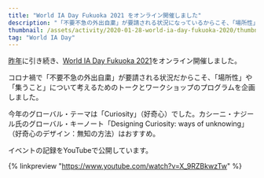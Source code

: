 ```yaml
---
title: "World IA Day Fukuoka 2021 をオンライン開催しました"
description: "「不要不急の外出自粛」が要請される状況になっているからこそ、「場所性」について考えるプログラムを企画しました。"
thumbnail: /assets/activity/2020-01-28-world-ia-day-fukuoka-2020/thumbnail.png
tag: "World IA Day"
---
```


[昨年](https://hideishi.com/activity/2020/02/22/world-ia-day-fukuoka-2020.html)に引き続き、[World IA Day Fukuoka 2021](https://www.worldiaday.org/events/fukuoka/2021)をオンライン開催しました。

コロナ禍で「不要不急の外出自粛」が要請される状況だからこそ、「場所性」や「集うこと」について考えるためのトークとワークショップのプログラムを企画しました。

今年のグローバル・テーマは「Curiosity」（好奇心）でした。カシーニ・ナジール氏のグローバル・キーノート「Designing Curiosity: ways of unknowing」（好奇心のデザイン：無知の方法）はおすすめ。

イベントの記録をYouTubeで公開しています。

{% linkpreview "https://www.youtube.com/watch?v=X_9RZBkwzTw" %}